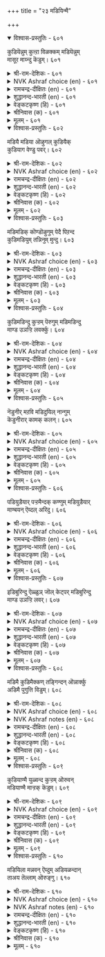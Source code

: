 +++
title = "२३ मडियिन्मै"

+++


<details open><summary>विश्वास-प्रस्तुतिः - ६०१</summary>

कुडियॆन्नुम् कुऩ्ऱा विळक्कम् मडियॆन्नुम्  
मासूर माय्न्दु कॆडुम्।       ६०१
</details>

<details><summary>श्री-राम-देशिकः - ६०१</summary>

अधिकारः ६१. आलस्याभावः  
कुलदीपं प्रभायुक्तमालस्याभिहिन्त तमः ।  
क्रमेण समभिव्याप्य शमयेत् प्रभया विना ॥ ६०१॥
</details>

<details><summary>NVK Ashraf choice (en) - ६०१</summary>

०६०१
The eternal flame of a family vanishes
When eclipsed by that dark cloud called laziness.
(Satguru Subramuniyaswami)
</details>

<details><summary>रामचन्द्र-दीक्षितः (en) - ६०१</summary>

601\. kuṭi eṉṉum kuṉṟā viḷakkam, maṭi eṉṉum  
mācu ūra, māyntu keṭum.

601\. If sloth extends its darkness it will extinguish the lustrous lamp of one’s family.  
</details>

<details><summary>शुद्धानन्द-भारती (en) - ६०१</summary>

1\. குடியென்னும் குன்றா விளக்கம் மடியென்னும்  
மாசூர மாய்ந்து கெடும்.  
Quenchless lamp of ancestry goes  
When foul idleness encloses.        601  
</details>

<details><summary>वेङ्कटकृष्ण (हि) - ६०१</summary>

601
जब तम से आलस्य के, आच्छादित हो जाय ।  
अक्षय दीप कुटुंब का, मंद मंद बुझ जाय ॥
</details>

<details><summary>श्रीनिवास (क) - ६०१</summary>

601. कुटुम्बवॆन्नुव नन्दद बॆळकु, सोमारितनवॆन्नुव कत्तलॆ व्यापिसि, आरि होगुत्तदॆ.

</details>

<details><summary>मूलम् - ६०१</summary>

कुडियॆन्नुम् कुऩ्ऱा विळक्कम् मडियॆन्नुम्  
मासूर माय्न्दु कॆडुम्।       ६०१
</details>

<details open><summary>विश्वास-प्रस्तुतिः - ६०२</summary>

मडियै मडिया ऒऴुगल् कुडियैक्  
कुडियाग वेण्डु पवर्।       ६०२
</details>

<details><summary>श्री-राम-देशिकः - ६०२</summary>

आलस्यवशमापन्नो यः प्रयत्नविवर्जितः ।  
कुलगौरवहानिः स्याद् दोषाः स्युस्तस्य जीविते ॥ ६०२॥
</details>

<details><summary>NVK Ashraf choice (en) - ६०२</summary>

०६०२
Sloth is dismissed as sloth by those
Who wish to retain their family repute.
(N.V.K. Ashraf)
</details>

<details><summary>रामचन्द्र-दीक्षितः (en) - ६०२</summary>

602\. maṭiyai maṭiyā oḻukal-kuṭiyaik  
kuṭiyāka vēṇṭupavar!.

602\. Those who wish the esteem of their family should never encourage sloth.  
</details>

<details><summary>शुद्धानन्द-भारती (en) - ६०२</summary>

2\. மடியை மடியா ஒழுகல் குடியைக்  
குடியாக வேண்டு பவர்.  
To make your home an ideal home  
Loath sloth as sloth; refuse it room.        602  
</details>

<details><summary>वेङ्कटकृष्ण (हि) - ६०२</summary>

602
जो चाहें निज वंश का, बना रहे उत्कर्ष ।  
नाश करें आलस्य का, करते उसका धर्ष ॥
</details>

<details><summary>श्रीनिवास (क) - ६०२</summary>

602. तम्म वंशवन्नु बॆळकागि बॆळगबयसुववरु, आलस्यवन्नु व्याधियॆन्दु तिळिदु दॊरमाडबेकु.

</details>

<details><summary>मूलम् - ६०२</summary>

मडियै मडिया ऒऴुगल् कुडियैक्  
कुडियाग वेण्डु पवर्।       ६०२
</details>

<details open><summary>विश्वास-प्रस्तुतिः - ६०३</summary>

मडिमडिक् कॊण्डॊऴुगुम् पेदै पिऱन्द  
कुडिमडियुम् तन्निनुम् मुन्दु।       ६०३
</details>

<details><summary>श्री-राम-देशिकः - ६०३</summary>

अनर्थकरमालस्यं जडो यः कुरुते वशे ।  
तन्नाशात्पूर्वमेवास्य कुलं विलयमाप्नुयात् ॥ ६०३॥
</details>

<details><summary>NVK Ashraf choice (en) - ६०३</summary>

०६०३
A fool, who holds on to sloth,
Will ruin his household before he gets ruined.
(N.V.K. Ashraf)
</details>

<details><summary>रामचन्द्र-दीक्षितः (en) - ६०३</summary>

603\. maṭi maṭik koṇṭu oḻukum pētai piṟanta  
kuṭi maṭiyum, taṉṉiṉum muntu.

603\. The family of the fool who hugs sloth in his own lap fades away before him.  
</details>

<details><summary>शुद्धानन्द-भारती (en) - ६०३</summary>

3\. மடிமடிக் கொண்டொழுகும் பேதை பிறந்த  
குடிமடியும் தன்னினும் முந்து.  
The fool who fosters sluggishness  
Before he dies ruins his house.        603  
</details>

<details><summary>वेङ्कटकृष्ण (हि) - ६०३</summary>

603
गोद लिये आलस्य को, जो जड़ करे विलास ।  
होगा उसके पूर्व ही, जात-वंश का नाश ॥
</details>

<details><summary>श्रीनिवास (क) - ६०३</summary>

603. आलसियागि नडॆदु बाळुव मूर्खनु जनिसिद वंशवु अदनिगिन्त मुञ्चॆये अवसान पडॆयुवुदु.

</details>

<details><summary>मूलम् - ६०३</summary>

मडिमडिक् कॊण्डॊऴुगुम् पेदै पिऱन्द  
कुडिमडियुम् तन्निनुम् मुन्दु।       ६०३
</details>

<details open><summary>विश्वास-प्रस्तुतिः - ६०४</summary>

कुडिमडिन्दु कुऱ्ऱम् पॆरुगुम् मडिमडिन्दु  
माण्ड उञऱ्ऱि लवर्क्कु।       ६०४
</details>

<details><summary>श्री-राम-देशिकः - ६०४</summary>

यो वाऽऽलस्यगुणाविष्टः शुद्धयत्नविवर्जितः ।  
तस्य दोषाः सम्भवन्ति लीयते च कुलोन्नतिः ॥ ६०४॥
</details>

<details><summary>NVK Ashraf choice (en) - ६०४</summary>

०६०४
The society that broods in sloth without striving,
Decays and steeps in crime. *
(J. Narayanaswamy)
</details>

<details><summary>रामचन्द्र-दीक्षितः (en) - ६०४</summary>

604\. kuṭi maṭintu, kuṟṟam perukum-maṭi maṭintu,  
māṇṭa uñaṟṟu ilavarkku.

604\. Faults will be many among those who are devoid of exertion and will result in the ruin of their families.  
</details>

<details><summary>शुद्धानन्द-भारती (en) - ६०४</summary>

4\. குடிமடிந்து குற்றம் பெருகும் மடிமடிந்து  
மாண்ட உஞற்றில வர்க்கு.  
Who strive not high, sunk deep in sloth  
Ruin their house by evil growth.        604  
</details>

<details><summary>वेङ्कटकृष्ण (हि) - ६०४</summary>

604
जो सुस्ती में मग्न हों, यत्न बिना सुविशेष ।  
तो उनका कुल नष्ट हो, बढ़ें दोष निःशेष ॥
</details>

<details><summary>श्रीनिवास (क) - ६०४</summary>

604. सोमारितनदल्ले मुळुगि विशेष प्रयत्नवेनू माडदवरिगॆ, अवर कुलवु नाशवागि, अपराधगळु हॆच्चुवुवु.

</details>

<details><summary>मूलम् - ६०४</summary>

कुडिमडिन्दु कुऱ्ऱम् पॆरुगुम् मडिमडिन्दु  
माण्ड उञऱ्ऱि लवर्क्कु।       ६०४
</details>

<details open><summary>विश्वास-प्रस्तुतिः - ६०५</summary>

नॆडुनीर् मऱवि मडिदुयिल् नान्गुम्  
कॆडुनीरार् कामक् कलन्।       ६०५
</details>

<details><summary>श्री-राम-देशिकः - ६०५</summary>

दीर्घनिद्रादीर्घसूत्रविस्मृत्यालस्यसंयुताः ।  
नौकां मग्नोन्मुखां प्राप्ता इव नश्यन्ति ते ध्रुवम् ॥ ६०५॥
</details>

<details><summary>NVK Ashraf choice (en) - ६०५</summary>

०६०५
The pleasure-junks of destruction are four:
Procrastination, forgetfulness, sloth and sleep.
(P.S. Sundaram)
</details>

<details><summary>रामचन्द्र-दीक्षितः (en) - ६०५</summary>

605\. neṭu nīr, maṟavi, maṭi, tuyil, nāṉkum  
keṭum nīrār kāmak kalaṉ.

605\. Procrastination, carelessness, sluggardliness and sleep are the four boats fondly entered into by those who go to ruin.  
</details>

<details><summary>शुद्धानन्द-भारती (en) - ६०५</summary>

5\. நெடுநீர் மறவி மடிதுயில் நான்கும்  
கெடுநீரார் காமக் கலன்.  
To lag, forget, idle and doze  
These four are pleasure boats of loss.        605  
</details>

<details><summary>वेङ्कटकृष्ण (हि) - ६०५</summary>

605
दीर्घसूत्रता, विस्मरण, सुस्ती, निद्रा-चाव ।  
जो जन चाहें डूबना, चारों हैं प्रिय नाव ॥
</details>

<details><summary>श्रीनिवास (क) - ६०५</summary>

605. कालविळम्ब, मरॆवु, आलस्य हागू अतिनिद्रॆ- ई नाल्कू कॆडुव स्वभाववुळ्ळवरु बयसि एरुव मोहक
नावॆयागुवुदु.

</details>

<details><summary>मूलम् - ६०५</summary>

नॆडुनीर् मऱवि मडिदुयिल् नान्गुम्  
कॆडुनीरार् कामक् कलन्।       ६०५
</details>

<details open><summary>विश्वास-प्रस्तुतिः - ६०६</summary>

पडियुडैयार् पऱ्ऱमैन्दक् कण्णुम् मडियुडैयार्  
माण्बयन् ऎय्दल् अरिदु।       ६०६
</details>

<details><summary>श्री-राम-देशिकः - ६०६</summary>

स्वयं मैत्री भवतु वा महद्भिः चक्रवर्तिभिः ।  
न कोऽपि लाभस्तेन स्यात् आलस्यगुणवान् यदि ॥ ६०६॥
</details>

<details><summary>NVK Ashraf choice (en) - ६०६</summary>

०६०६
Seldom do men possessed by sloth achieve anything great
Even if they possess worldly wealth. *
(Satguru Subramuniyaswami)
</details>

<details><summary>रामचन्द्र-दीक्षितः (en) - ६०६</summary>

606\. paṭi uṭaiyār paṟṟu amaintakkaṇṇum, maṭi uṭaiyār  
māṇ payaṉ eytal aritu.

606\. Even when the wealth of the rulers of all earth is within his reach, the slothful will hardly derive any great benefit from it.  
</details>

<details><summary>शुद्धानन्द-भारती (en) - ६०६</summary>

6\. படியுடையார் பற்றமைந்தக் கண்ணும் மடியுடையார்  
மாண்பயன் எய்தல் அரிது.  
With all the wealth of lords of earth  
The slothful gain nothing of worth.        606  
</details>

<details><summary>वेङ्कटकृष्ण (हि) - ६०६</summary>

606
सार्वभौम की श्री स्वयं, चाहे आवे पास ।  
तो भी जो हैं आलसी, पावें नहिं फल ख़ास ॥
</details>

<details><summary>श्रीनिवास (क) - ६०६</summary>

606. आलसिगळु राजैश्वर्यवन्नु तावागिये पडॆद मेलू (अदरिन्द) विशेष फलवन्नु पडॆयलु साध्यविल्ल.

</details>

<details><summary>मूलम् - ६०६</summary>

पडियुडैयार् पऱ्ऱमैन्दक् कण्णुम् मडियुडैयार्  
माण्बयन् ऎय्दल् अरिदु।       ६०६
</details>

<details open><summary>विश्वास-प्रस्तुतिः - ६०७</summary>

इडिबुरिन्दु ऎळ्ळुञ् जॊल् केट्पर् मडिबुरिन्दु  
माण्ड उञऱ्ऱि लवर्।       ६०७
</details>

<details><summary>श्री-राम-देशिकः - ६०७</summary>

विशेषयत्नरहिताः कार्येष्वालस्यभाग्जनाः ।  
क्रूरवाक्यैर्विनिन्द्यास्ते भवन्ति सुहृदां पुरः ॥ ६०७॥
</details>

<details><summary>NVK Ashraf choice (en) - ६०७</summary>

०६०७
The lazy ones, inept in noble exertion,
Must endure scolding and scorn. *
(Satguru Subramuniyaswami)
</details>

<details><summary>रामचन्द्र-दीक्षितः (en) - ६०७</summary>

607\. iṭipurintu, eḷḷum col kēṭpar-maṭipurintu  
māṇṭa uñaṟṟu ilavar.

607\. Lovers of idleness with no praiseworthy exertion will be the butt of disgrace and will receive words of rebuke.  
</details>

<details><summary>शुद्धानन्द-भारती (en) - ६०७</summary>

7\. இடிபுரிந்து எள்ளுஞ்சொல் கேட்பர் மடிபுரிந்து  
மாண்ட உஞற்றி லவர்.  
The slothful lacking noble deeds  
Subject themselves to scornful words.        607  
</details>

<details><summary>वेङ्कटकृष्ण (हि) - ६०७</summary>

607
सुस्ती-प्रिय बन, यत्न सुठि, करते नहिं जो लोग ।  
डांट तथा उपहास भी, सुनते हैं वे लोग ॥
</details>

<details><summary>श्रीनिवास (क) - ६०७</summary>

607. आलस्यवन्ने बयसि, विशेषवाद प्रयत्नदल्लि तॊडगदवरु स्नेहितरिन्द कटुवाद अपनिन्दॆगॆ गुरियागुवरु.

</details>

<details><summary>मूलम् - ६०७</summary>

इडिबुरिन्दु ऎळ्ळुञ् जॊल् केट्पर् मडिबुरिन्दु  
माण्ड उञऱ्ऱि लवर्।       ६०७
</details>

<details open><summary>विश्वास-प्रस्तुतिः - ६०८</summary>

मडिमै कुडिमैक्कण् तङ्गिन्दन् ऒन्नार्क्कु  
अडिमै पुगुत्ति विडुम्।       ६०८
</details>

<details><summary>श्री-राम-देशिकः - ६०८</summary>

आलस्याभिहितो दोषः सत्कुले जनुषं नरम् ।  
यद्याप्नोति झाडित्येषः शत्रूणां वशमानयेत् ॥ ६०८॥
</details>

<details><summary>NVK Ashraf choice (en) - ६०८</summary>

०६०८
If sloth inhabits a family,
The family will soon be enslaved to its foes. *
(V.V.S. Aiyar)
</details>

<details><summary>NVK Ashraf notes (en) - ६०८</summary>

६०८. Ahort crisp translations, but not close to original: "Sloth enslaves a house to its enemies" - (P.S. Sundaram)
</details>

<details><summary>रामचन्द्र-दीक्षितः (en) - ६०८</summary>

608\. maṭimai kuṭimaikkaṇ taṅkiṉ, taṉ oṉṉārkku  
aṭimai pukuttiviṭum.

608\. If sloth comes to stay in one’s family, it will make one the slave of one’s enemies.  
</details>

<details><summary>शुद्धानन्द-भारती (en) - ६०८</summary>

8\. மடிமை குடிமைக்கண் தங்கின்தன் ஒன்னார்க்கு  
அடிமை புகுத்தி விடும்.  
If sloth invades a noble house  
It will become a slave of foes.        608  
</details>

<details><summary>वेङ्कटकृष्ण (हि) - ६०८</summary>

608
घर कर ले आलस्य यदि, रह कुलीन के पास ।  
उसके रिपु के वश उसे, बनायगा वह दास ॥
</details>

<details><summary>श्रीनिवास (क) - ६०८</summary>

608. आलस्यवु हिरिय वंशद अरसनल्लि सीरिकॊण्डरॆ अवनन्नु हगॆगळ अडियाळिगॆ माडिबिडुवुदु.

</details>

<details><summary>मूलम् - ६०८</summary>

मडिमै कुडिमैक्कण् तङ्गिन्दन् ऒन्नार्क्कु  
अडिमै पुगुत्ति विडुम्।       ६०८
</details>

<details open><summary>विश्वास-प्रस्तुतिः - ६०९</summary>

कुडियाण्मै युळ्वन्द कुऱ्ऱम् ऒरुवन्  
मडियाण्मै माऱ्ऱक् कॆडुम्।       ६०९
</details>

<details><summary>श्री-राम-देशिकः - ६०९</summary>

कुलीनत्वं पौरुषं च तस्य स्याद्दोषवर्जितम् ।  
आलस्यरूपदोषेण यो भवेन्न वशीकृतः ॥ ६०९॥
</details>

<details><summary>NVK Ashraf choice (en) - ६०९</summary>

०६०९
Even inherent flaws in a family can be overcome
By getting rid of indolence.
(N.V.K. Ashraf)
</details>

<details><summary>रामचन्द्र-दीक्षितः (en) - ६०९</summary>

609\. kuṭi, āṇmaiyuḷ vanta kuṟṟam, oruvaṉ  
maṭi āṇmai māṟṟa, keṭum.

609\. By conquering sloth, one can wipe out the reproach that has come over one’s family.  
</details>

<details><summary>शुद्धानन्द-भारती (en) - ६०९</summary>

9\. குடியாண்மை யுள்வந்த குற்றம் ஒருவன்  
மடியாண்மை மாற்றக் கெடும்.  
The blots on race and rule shall cease  
When one from sloth gets his release.        609  
</details>

<details><summary>वेङ्कटकृष्ण (हि) - ६०९</summary>

609
सुस्ती-पालन बान का, कर देगा यदि अंत ।  
वंश और पुरुषार्थ में, लगे दोष हों अंत ॥
</details>

<details><summary>श्रीनिवास (क) - ६०९</summary>

609. ऒब्बनु तन्न आलस्यवन्नु कित्तॊगॆदरॆ, वंषदल्लियू, अवन कलितनदल्लियू बन्द दोषवु परिहारवागुवुदु.

</details>

<details><summary>मूलम् - ६०९</summary>

कुडियाण्मै युळ्वन्द कुऱ्ऱम् ऒरुवन्  
मडियाण्मै माऱ्ऱक् कॆडुम्।       ६०९
</details>

<details open><summary>विश्वास-प्रस्तुतिः - ६१०</summary>

मडियिला मन्नवन् ऎय्दुम् अडियळन्दान्  
ताअय तॆल्लाम् ऒरुङ्गु।       ६१०
</details>

<details><summary>श्री-राम-देशिकः - ६१०</summary>

विष्णुस्त्रिविक्रमो भूत्वा मितवान् यज्जगत्त्रयम् ।  
विन्देत् तज्जगत्सर्वमालस्यरहितो नृपः ॥ ६१०॥
</details>

<details><summary>NVK Ashraf choice (en) - ६१०</summary>

०६१०
A king freed of sloth can get at once
All that the Lord had measured by his feet. *
(P.S. Sundaram), (K. Krishnaswamy & Vijaya Ramkumar)
</details>

<details><summary>NVK Ashraf notes (en) - ६१०</summary>

६१०. The word "अडि अळन्दान्" [who measured by his feet] refers to the belief that Lord Vishnu's measured the whole universe in three strides.
</details>

<details><summary>रामचन्द्र-दीक्षितः (en) - ६१०</summary>

610\. maṭi ilā maṉṉavaṉ eytum-aṭi aḷantāṉ  
tāayatu ellām oruṅku.

610\. All the universe once measured by God will be with the king of no sloth.  
</details>

<details><summary>शुद्धानन्द-भारती (en) - ६१०</summary>

10\. மடியிலா மன்னவன் எய்தும் அடியளந்தான்  
தாஅய தெல்லாம் ஒருங்கு.  
The slothless king shall gain en masse  
*All regions trod by Lord apace.        610  
</details>

<details><summary>वेङ्कटकृष्ण (हि) - ६१०</summary>

610
क़दम बढ़ा कर विष्णु ने, जिसे किया था व्याप्त ।  
वह सब आलसहीन नृप, करे एकदम प्राप्त ॥
</details>

<details><summary>श्रीनिवास (क) - ६१०</summary>

610. तन्नडिगळिन्द लोकवन्ने अळॆद भयवन्तनु व्यापिसिरुव भागवन्नॆल्ला आलस्यवन्नु कळॆद अरसनु ऒट्टिगे
पडॆयुवनु.
</details>

<details><summary>मूलम् - ६१०</summary>

मडियिला मन्नवन् ऎय्दुम् अडियळन्दान्  
ताअय तॆल्लाम् ऒरुङ्गु।       ६१०
</details>
